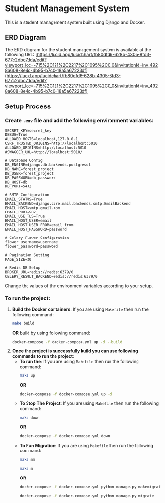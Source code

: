 # Student Management System

This is a student management system built using Django and Docker.

## ERD Diagram
The ERD diagram for the student management system is available at the following URL: [https://lucid.app/lucidchart/fb80dfd6-628b-4305-8fd3-677c2dbc7dda/edit?viewport_loc=-715%2C121%2C2217%2C1095%2C0_0&invitationId=inv_4928a608-8e4c-4b95-b7c0-18a5a67223df](https://lucid.app/lucidchart/fb80dfd6-628b-4305-8fd3-677c2dbc7dda/edit?viewport_loc=-715%2C121%2C2217%2C1095%2C0_0&invitationId=inv_4928a608-8e4c-4b95-b7c0-18a5a67223df)

## Setup Process
### Create ```.env``` file and add the following environment variables:
```dotenv
SECRET_KEY=secret_key
DEBUG=True
ALLOWED_HOSTS=localhost,127.0.0.1
CSRF_TRUSTED_ORIGINS=http://localhost:5010
ALLOWED_ORIGINS=http://localhost:5010
#SWAGGER_URL=http://localhost:5010/

# Database Config
DB_ENGINE=django.db.backends.postgresql
DB_NAME=forest_project
DB_USER=forest_project
DB_PASSWORD=db_password
DB_HOST=db
DB_PORT=5432

# SMTP Configuration
EMAIL_STATUS=True
EMAIL_BACKEND=django.core.mail.backends.smtp.EmailBackend
EMAIL_HOST=smtp.gmail.com
EMAIL_PORT=587
EMAIL_USE_TLS=True
EMAIL_HOST_USER=email
EMAIL_HOST_USER_FROM=email_from
EMAIL_HOST_PASSWORD=password

# Celery Flower Configuration
flower_username=username
flower_password=password

# Pagination Setting
PAGE_SIZE=20

# Redis DB Setup
BROKER_URL=redis://redis:6379/0
CELERY_RESULT_BACKEND=redis://redis:6379/0
```
Change the values of the environment variables according to your setup.

### To run the project:
1. **Build the Docker containers**:
    If you are using ```Makefile``` then run the following command:
    ```bash
    make build
    ```
   **OR** build by using following command:
    ```bash
    docker-compose -f docker-compose.yml up -d --build
    ```
2. **Once the project is successfully build you can use following commands to run the project**:
   - **To run the**:
     If you are using ```Makefile``` then run the following command:
     ```bash
     make up
     ```
     **OR**
     ```bash
     docker-compose -f docker-compose.yml up -d
     ```
   - **To Stop The Project**:
     If you are using ```Makefile``` then run the following command:
     ```bash
     make down
     ```
     **OR**
     ```bash
     docker-compose -f docker-compose.yml down
     ```
   - **To Run Migration**:
     If you are using ```Makefile``` then run the following command:
     ```bash
     make mm
     ```
     ```bash
     make m
     ```
     **OR**
     ```bash
     docker-compose -f docker-compose.yml python manage.py makemigrations
     ```
     ```bash
     docker-compose -f docker-compose.yml python manage.py migrate
     ```
